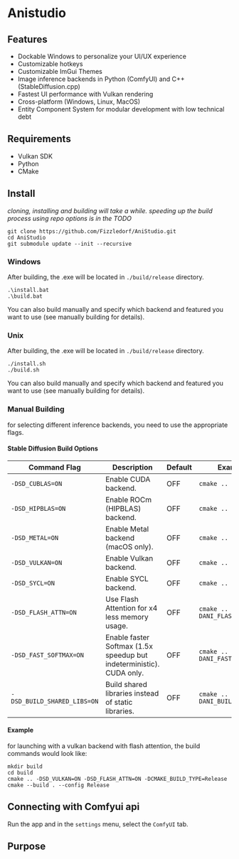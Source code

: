 # Anistudio

## Features
- Dockable Windows to personalize your UI/UX experience
- Customizable hotkeys
- Customizable ImGui Themes
- Image inference backends in Python (ComfyUI) and C++ (StableDiffusion.cpp)
- Fastest UI performance with Vulkan rendering
- Cross-platform (Windows, Linux, MacOS)
- Entity Component System for modular development with low technical debt

## Requirements
- Vulkan SDK
- Python
- CMake

## Install
*cloning, installing and building will take a while. speeding up the build process using repo options is in the TODO*
```
git clone https://github.com/Fizzledorf/AniStudio.git
cd AniStudio
git submodule update --init --recursive

```
### Windows
After building, the .exe will be located in `./build/release` directory.
```
.\install.bat
.\build.bat
```
You can also build manually and specify which backend and featured you want to use (see manually building for details).


### Unix
After building, the .exe will be located in `./build/release` directory.

```
./install.sh
./build.sh
```
You can also build manually and specify which backend and featured you want to use (see manually building for details).

### Manual Building
for selecting different inference backends, you need to use the appropriate flags.

#### Stable Diffusion Build Options

| Command Flag                | Description                                                                         | Default | Example Usage             |
|-----------------------------|-------------------------------------------------------------------------------------|---------|---------------------------|
| ```-DSD_CUBLAS=ON```           | Enable CUDA backend.                                                               | OFF     | `cmake .. -DANI_CUBLAS=ON`         |
| ```-DSD_HIPBLAS=ON```          | Enable ROCm (HIPBLAS) backend.                                                     | OFF     | `cmake .. -DANI_HIPBLAS=ON`        |
| ```-DSD_METAL=ON```            | Enable Metal backend (macOS only).                                                 | OFF     | `cmake .. -DANI_METAL=ON`          |
| ```-DSD_VULKAN=ON```           | Enable Vulkan backend.                                                             | OFF     | `cmake .. -DANI_VULKAN=ON`         |
| ```-DSD_SYCL=ON```             | Enable SYCL backend.                                                               | OFF     | `cmake .. -DANI_SYCL=ON`           |
| ```-DSD_FLASH_ATTN=ON```       | Use Flash Attention for x4 less memory usage.                                       | OFF     | `cmake .. -DANI_FLASH_ATTN=ON`     |
| ```-DSD_FAST_SOFTMAX=ON```     | Enable faster Softmax (1.5x speedup but indeterministic). CUDA only.                | OFF     | `cmake .. -DANI_FAST_SOFTMAX=ON`   |
| ```-DSD_BUILD_SHARED_LIBS=ON```| Build shared libraries instead of static libraries.                                 | OFF     | `cmake .. -DANI_BUILD_SHARED_LIBS=ON` |

#### Example
for launching with a vulkan backend with flash attention, the build commands would look like:
```
mkdir build
cd build
cmake .. -DSD_VULKAN=ON -DSD_FLASH_ATTN=ON -DCMAKE_BUILD_TYPE=Release
cmake --build . --config Release
```


## Connecting with Comfyui api
Run the app and in the `settings` menu, select the `ComfyUI` tab.

## Purpose

